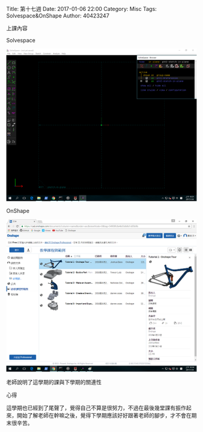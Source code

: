 Title: 第十七週
Date: 2017-01-06 22:00
Category: Misc
Tags: Solvespace&OnShape
Author: 40423247

上課內容

<!-- PELICAN_END_SUMMARY -->

<p>Solvespace<p>

<img src="../data/image/W17-1.png" width="800" />

<p>OnShape<p>

<img src="../data/image/W17-2.png" width="800" />


<p>老師說明了這學期的課與下學期的關連性<p>


<p>心得<p>


這學期也已經到了尾聲了，覺得自己不算是很努力，不過在最後幾堂課有振作起來，開始了解老師在幹嘛之後，覺得下學期應該好好跟著老師的腳步，才不會在期末很辛苦。


